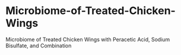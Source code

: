 # Microbiome-of-Treated-Chicken-Wings
 Microbiome of Treated Chicken Wings with Peracetic Acid, Sodium Bisulfate, and Combination
